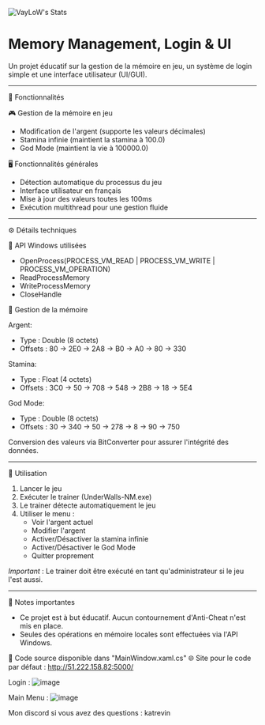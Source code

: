 ![VayLoW's Stats](https://github-readme-stats.vercel.app/api?username=VayLoW&theme=dark&show_icons=true&hide_border=true&count_private=true)

Memory Management, Login & UI
================================

Un projet éducatif sur la gestion de la mémoire en jeu, un système de login simple et une interface utilisateur (UI/GUI).

----------------------------------------

📌 Fonctionnalités

🎮 Gestion de la mémoire en jeu
- Modification de l'argent (supporte les valeurs décimales)
- Stamina infinie (maintient la stamina à 100.0)
- God Mode (maintient la vie à 100000.0)

🖥️ Fonctionnalités générales
- Détection automatique du processus du jeu
- Interface utilisateur en français
- Mise à jour des valeurs toutes les 100ms
- Exécution multithread pour une gestion fluide

----------------------------------------

⚙️ Détails techniques

🔧 API Windows utilisées
- OpenProcess(PROCESS_VM_READ | PROCESS_VM_WRITE | PROCESS_VM_OPERATION)
- ReadProcessMemory
- WriteProcessMemory
- CloseHandle

📂 Gestion de la mémoire

Argent:
- Type : Double (8 octets)
- Offsets : 80 -> 2E0 -> 2A8 -> B0 -> A0 -> 80 -> 330

Stamina:
- Type : Float (4 octets)
- Offsets : 3C0 -> 50 -> 708 -> 548 -> 2B8 -> 18 -> 5E4

God Mode:
- Type : Double (8 octets)
- Offsets : 30 -> 340 -> 50 -> 278 -> 8 -> 90 -> 750

Conversion des valeurs via BitConverter pour assurer l'intégrité des données.

----------------------------------------

🔧 Utilisation

1. Lancer le jeu
2. Exécuter le trainer (UnderWalls-NM.exe)
3. Le trainer détecte automatiquement le jeu
4. Utiliser le menu :
   - Voir l'argent actuel
   - Modifier l'argent
   - Activer/Désactiver la stamina infinie
   - Activer/Désactiver le God Mode
   - Quitter proprement

*Important* : Le trainer doit être exécuté en tant qu'administrateur si le jeu l'est aussi.

----------------------------------------

📝 Notes importantes

- Ce projet est à but éducatif. Aucun contournement d'Anti-Cheat n'est mis en place.
- Seules des opérations en mémoire locales sont effectuées via l'API Windows.

📂 Code source disponible dans "MainWindow.xaml.cs"
🌐 Site pour le code par défaut : http://51.222.158.82:5000/


Login :
![image](https://github.com/user-attachments/assets/4b198e15-b187-4c29-bc07-9438d3f01372)


Main Menu : 
![image](https://github.com/user-attachments/assets/b10ab058-fc92-415e-8b39-394cf3c98783)




Mon discord si vous avez des questions : katrevin
